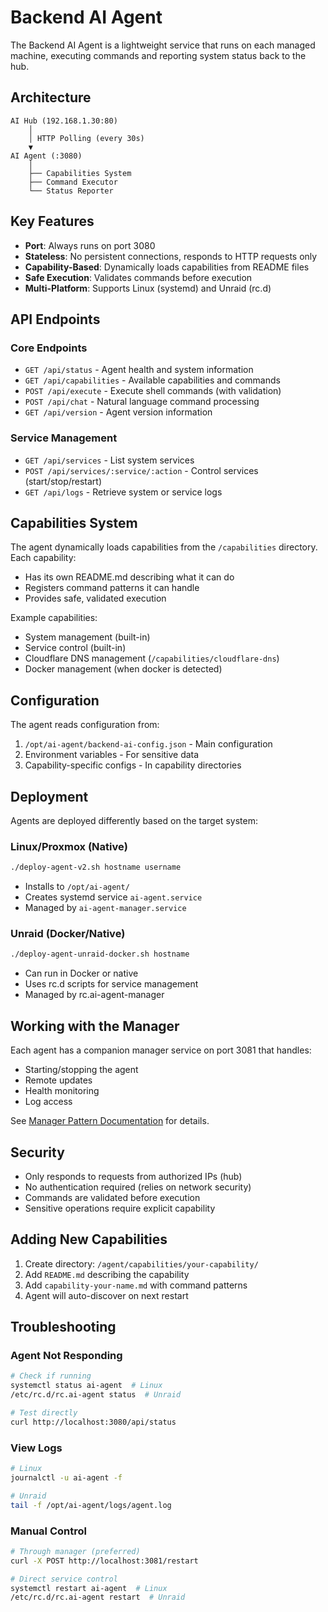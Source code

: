 # Backend AI Agent

The Backend AI Agent is a lightweight service that runs on each managed machine, executing commands and reporting system status back to the hub.

## Architecture

```
AI Hub (192.168.1.30:80)
    │
    │ HTTP Polling (every 30s)
    ▼
AI Agent (:3080)
    │
    ├── Capabilities System
    ├── Command Executor  
    └── Status Reporter
```

## Key Features

- **Port**: Always runs on port 3080
- **Stateless**: No persistent connections, responds to HTTP requests only
- **Capability-Based**: Dynamically loads capabilities from README files
- **Safe Execution**: Validates commands before execution
- **Multi-Platform**: Supports Linux (systemd) and Unraid (rc.d)

## API Endpoints

### Core Endpoints

- `GET /api/status` - Agent health and system information
- `GET /api/capabilities` - Available capabilities and commands
- `POST /api/execute` - Execute shell commands (with validation)
- `POST /api/chat` - Natural language command processing
- `GET /api/version` - Agent version information

### Service Management

- `GET /api/services` - List system services
- `POST /api/services/:service/:action` - Control services (start/stop/restart)
- `GET /api/logs` - Retrieve system or service logs

## Capabilities System

The agent dynamically loads capabilities from the `/capabilities` directory. Each capability:
- Has its own README.md describing what it can do
- Registers command patterns it can handle
- Provides safe, validated execution

Example capabilities:
- System management (built-in)
- Service control (built-in)
- Cloudflare DNS management (`/capabilities/cloudflare-dns`)
- Docker management (when docker is detected)

## Configuration

The agent reads configuration from:
1. `/opt/ai-agent/backend-ai-config.json` - Main configuration
2. Environment variables - For sensitive data
3. Capability-specific configs - In capability directories

## Deployment

Agents are deployed differently based on the target system:

### Linux/Proxmox (Native)
```bash
./deploy-agent-v2.sh hostname username
```
- Installs to `/opt/ai-agent/`
- Creates systemd service `ai-agent.service`
- Managed by `ai-agent-manager.service`

### Unraid (Docker/Native)
```bash
./deploy-agent-unraid-docker.sh hostname
```
- Can run in Docker or native
- Uses rc.d scripts for service management
- Managed by rc.ai-agent-manager

## Working with the Manager

Each agent has a companion manager service on port 3081 that handles:
- Starting/stopping the agent
- Remote updates
- Health monitoring
- Log access

See [Manager Pattern Documentation](/docs/patterns/MANAGER_PATTERN.md) for details.

## Security

- Only responds to requests from authorized IPs (hub)
- No authentication required (relies on network security)
- Commands are validated before execution
- Sensitive operations require explicit capability

## Adding New Capabilities

1. Create directory: `/agent/capabilities/your-capability/`
2. Add `README.md` describing the capability
3. Add `capability-your-name.md` with command patterns
4. Agent will auto-discover on next restart

## Troubleshooting

### Agent Not Responding
```bash
# Check if running
systemctl status ai-agent  # Linux
/etc/rc.d/rc.ai-agent status  # Unraid

# Test directly
curl http://localhost:3080/api/status
```

### View Logs
```bash
# Linux
journalctl -u ai-agent -f

# Unraid
tail -f /opt/ai-agent/logs/agent.log
```

### Manual Control
```bash
# Through manager (preferred)
curl -X POST http://localhost:3081/restart

# Direct service control
systemctl restart ai-agent  # Linux
/etc/rc.d/rc.ai-agent restart  # Unraid
```